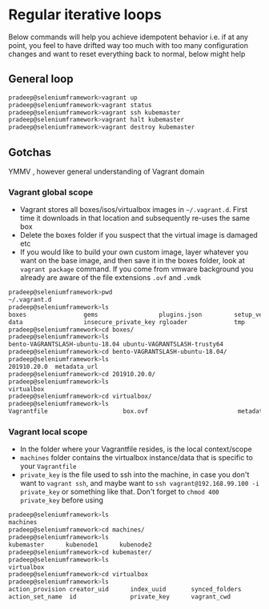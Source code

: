 # Regular iterative loops
Below commands will help you achieve idempotent behavior i.e. if at any point, you feel to have drifted way too much with too many configuration changes and want to reset everything back to normal, below might help  

## General loop

```bash
pradeep@seleniumframework>vagrant up
pradeep@seleniumframework>vagrant status
pradeep@seleniumframework>vagrant ssh kubemaster
pradeep@seleniumframework>vagrant halt kubemaster
pradeep@seleniumframework>vagrant destroy kubemaster
```

## Gotchas
YMMV , however general understanding of Vagrant domain  

### Vagrant global scope
- Vagrant stores all boxes/isos/virtualbox images in `~/.vagrant.d`. First time it downloads in that location and subsequently re-uses the same box
- Delete the boxes folder if you suspect that the virtual image is damaged etc
- If you would like to build your own custom image, layer whatever you want on the base image, and then save it in the boxes folder, look at `vagrant package` command. If you come from vmware background you already are aware of the file extensions `.ovf` and `.vmdk`  

``` bash
pradeep@seleniumframework>pwd
~/.vagrant.d
pradeep@seleniumframework>ls
boxes                gems                 plugins.json         setup_version
data                 insecure_private_key rgloader             tmp
pradeep@seleniumframework>cd boxes/
pradeep@seleniumframework>ls
bento-VAGRANTSLASH-ubuntu-18.04 ubuntu-VAGRANTSLASH-trusty64
pradeep@seleniumframework>cd bento-VAGRANTSLASH-ubuntu-18.04/
pradeep@seleniumframework>ls
201910.20.0  metadata_url
pradeep@seleniumframework>cd 201910.20.0/
pradeep@seleniumframework>ls
virtualbox
pradeep@seleniumframework>cd virtualbox/
pradeep@seleniumframework>ls
Vagrantfile                     box.ovf                         metadata.json                   ubuntu-18.04-amd64-disk001.vmdk
```  

### Vagrant local scope
- In the folder where your Vagrantfile resides, is the local context/scope
- `machines` folder contains the virtualbox instance/data that is specific to your `Vagrantfile`
-  `private_key` is the file used to ssh into the machine, in case you don't want to `vagrant ssh`, and maybe want to `ssh vagrant@192.168.99.100 -i private_key` or something like that. Don't forget to `chmod 400 private_key` before using

```bash
pradeep@seleniumframework>ls
machines
pradeep@seleniumframework>cd machines/
pradeep@seleniumframework>ls
kubemaster      kubenode1      kubenode2
pradeep@seleniumframework>cd kubemaster/
pradeep@seleniumframework>ls
virtualbox
pradeep@seleniumframework>cd virtualbox
pradeep@seleniumframework>ls
action_provision creator_uid      index_uuid       synced_folders
action_set_name  id               private_key      vagrant_cwd
```